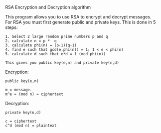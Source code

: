 RSA Encryption and Decryption algorithm

This program allows you to use RSA to encrypt and decrypt messages.<br>
For RSA you must first generate public and private keys.  This is done in 5 steps: <br>
```
1. Select 2 large random prime numbers p and q 
2. calculate n = p *  q 
3. calculate phi(n) = (p-1)(q-1) 
4. find e such that gcd(e,phi(n)) = 1; 1 < e < phi(n) 
5. calculate d such that e*d = 1 (mod phi(n))

This gives you public key(e,n) and private key(n,d) 
```



Encryption: 
```
public key(e,n)

m = message. 
m^e = (mod n) = ciphertext
```
Decryption:
```
private key(n,d)

c = ciphertext
c^d (mod n) = plaintext
```

